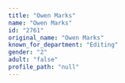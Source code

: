```yaml
---
title: "Owen Marks"
name: "Owen Marks"
id: "2761"
original_name: "Owen Marks"
known_for_department: "Editing"
gender: "2"
adult: "false"
profile_path: "null"
---
```

